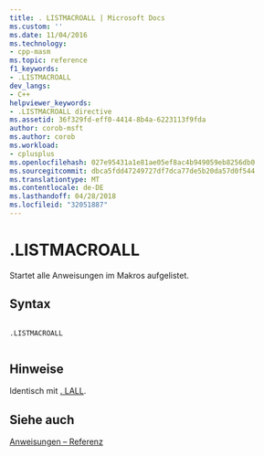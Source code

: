 ```yaml
---
title: . LISTMACROALL | Microsoft Docs
ms.custom: ''
ms.date: 11/04/2016
ms.technology:
- cpp-masm
ms.topic: reference
f1_keywords:
- .LISTMACROALL
dev_langs:
- C++
helpviewer_keywords:
- .LISTMACROALL directive
ms.assetid: 36f329fd-eff0-4414-8b4a-6223113f9fda
author: corob-msft
ms.author: corob
ms.workload:
- cplusplus
ms.openlocfilehash: 027e95431a1e81ae05ef8ac4b949059eb8256db0
ms.sourcegitcommit: dbca5fdd47249727df7dca77de5b20da57d0f544
ms.translationtype: MT
ms.contentlocale: de-DE
ms.lasthandoff: 04/28/2018
ms.locfileid: "32051887"
---
```

# <a name="listmacroall"></a>.LISTMACROALL
Startet alle Anweisungen im Makros aufgelistet.  
  
## <a name="syntax"></a>Syntax  
  
```  
  
.LISTMACROALL  
  
```  
  
## <a name="remarks"></a>Hinweise  
 Identisch mit [. LALL](../../assembler/masm/dot-lall.md).  
  
## <a name="see-also"></a>Siehe auch  
 [Anweisungen – Referenz](../../assembler/masm/directives-reference.md)